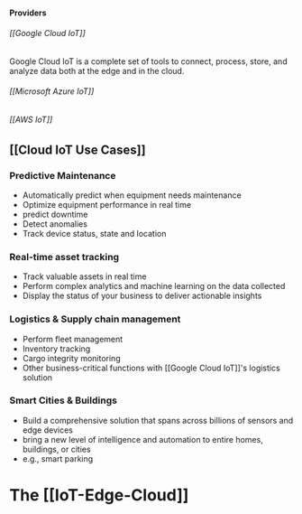 #### Providers
###### [[Google Cloud IoT]]
Google Cloud IoT is a complete set of tools to connect, process, store, and analyze data both at the edge and in the cloud.
###### [[Microsoft Azure IoT]]
###### [[AWS IoT]]

## [[Cloud IoT Use Cases]]
### Predictive Maintenance
- Automatically predict when equipment needs maintenance
- Optimize equipment performance in real time
- predict downtime
- Detect anomalies
- Track device status, state and location
### Real-time asset tracking
- Track valuable assets in real time
- Perform complex analytics and machine learning on the data collected
- Display the status of your business to deliver actionable insights
### Logistics & Supply chain management
- Perform fleet management
- Inventory tracking
- Cargo integrity monitoring
- Other business-critical functions with [[Google Cloud IoT]]'s logistics solution
### Smart Cities & Buildings
- Build a comprehensive solution that spans across billions of sensors and edge devices
- bring a new level of intelligence and automation to entire homes, buildings, or cities
- e.g., smart parking

# The [[IoT-Edge-Cloud]]
